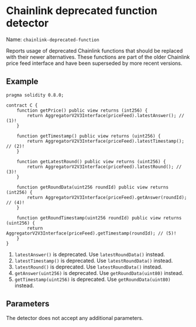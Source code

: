 # Chainlink deprecated function detector

Name: `chainlink-deprecated-function`

Reports usage of deprecated Chainlink functions that should be replaced with their newer alternatives. These functions are part of the older Chainlink price feed interface and have been superseded by more recent versions.

## Example

```solidity hl_lines="5 9 13 17 21" linenums="1"
pragma solidity 0.8.0;

contract C {
    function getPrice() public view returns (int256) {
        return AggregatorV2V3Interface(priceFeed).latestAnswer(); // (1)!
    }

    function getTimestamp() public view returns (uint256) {
        return AggregatorV2V3Interface(priceFeed).latestTimestamp(); // (2)!
    }

    function getLatestRound() public view returns (uint256) {
        return AggregatorV2V3Interface(priceFeed).latestRound(); // (3)!
    }

    function getRoundData(uint256 roundId) public view returns (int256) {
        return AggregatorV2V3Interface(priceFeed).getAnswer(roundId); // (4)!
    }

    function getRoundTimestamp(uint256 roundId) public view returns (uint256) {
        return AggregatorV2V3Interface(priceFeed).getTimestamp(roundId); // (5)!
    }
}
```

1. `latestAnswer()` is deprecated. Use `latestRoundData()` instead.
2. `latestTimestamp()` is deprecated. Use `latestRoundData()` instead.
3. `latestRound()` is deprecated. Use `latestRoundData()` instead.
4. `getAnswer(uint256)` is deprecated. Use `getRoundData(uint80)` instead.
5. `getTimestamp(uint256)` is deprecated. Use `getRoundData(uint80)` instead.

## Parameters

The detector does not accept any additional parameters.